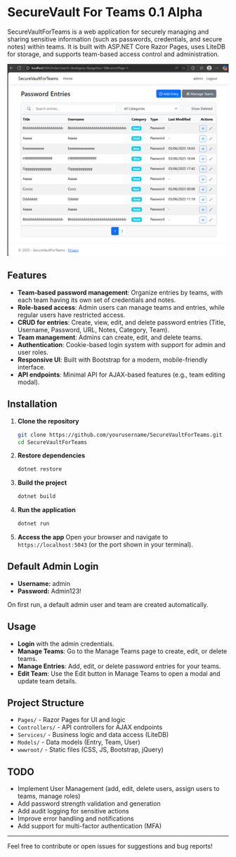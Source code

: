 # SecureVault For Teams 0.1 Alpha


SecureVaultForTeams is a web application for securely managing and sharing sensitive information (such as passwords, credentials, and secure notes) within teams. It is built with ASP.NET Core Razor Pages, uses LiteDB for storage, and supports team-based access control and administration.

![SecureVaultForTeams Screenshot](docs/ScreenshotSecureVaultForTeams.png)
## Features
- **Team-based password management**: Organize entries by teams, with each team having its own set of credentials and notes.
- **Role-based access**: Admin users can manage teams and entries, while regular users have restricted access.
- **CRUD for entries**: Create, view, edit, and delete password entries (Title, Username, Password, URL, Notes, Category, Team).
- **Team management**: Admins can create, edit, and delete teams.
- **Authentication**: Cookie-based login system with support for admin and user roles.
- **Responsive UI**: Built with Bootstrap for a modern, mobile-friendly interface.
- **API endpoints**: Minimal API for AJAX-based features (e.g., team editing modal).

## Installation
1. **Clone the repository**
   ```sh
   git clone https://github.com/yourusername/SecureVaultForTeams.git
   cd SecureVaultForTeams
   ```
2. **Restore dependencies**
   ```sh
   dotnet restore
   ```
3. **Build the project**
   ```sh
   dotnet build
   ```
4. **Run the application**
   ```sh
   dotnet run
   ```
5. **Access the app**
   Open your browser and navigate to `https://localhost:5043` (or the port shown in your terminal).

## Default Admin Login
- **Username:** admin
- **Password:** Admin123!

On first run, a default admin user and team are created automatically.

## Usage
- **Login** with the admin credentials.
- **Manage Teams**: Go to the Manage Teams page to create, edit, or delete teams.
- **Manage Entries**: Add, edit, or delete password entries for your teams.
- **Edit Team**: Use the Edit button in Manage Teams to open a modal and update team details.

## Project Structure
- `Pages/` - Razor Pages for UI and logic
- `Controllers/` - API controllers for AJAX endpoints
- `Services/` - Business logic and data access (LiteDB)
- `Models/` - Data models (Entry, Team, User)
- `wwwroot/` - Static files (CSS, JS, Bootstrap, jQuery)

## TODO
- Implement User Management (add, edit, delete users, assign users to teams, manage roles)
- Add password strength validation and generation
- Add audit logging for sensitive actions
- Improve error handling and notifications
- Add support for multi-factor authentication (MFA)

---

Feel free to contribute or open issues for suggestions and bug reports!

